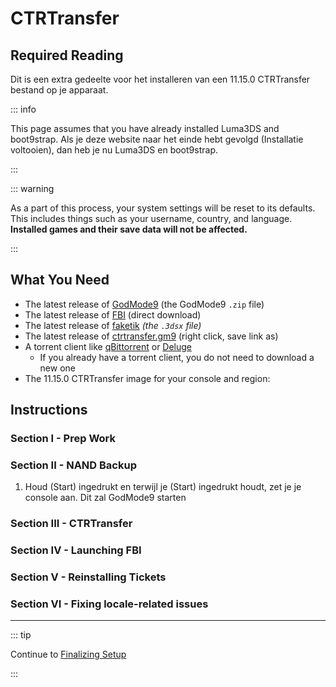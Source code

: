 # CTRTransfer

## Required Reading

Dit is een extra gedeelte voor het installeren van een 11.15.0 CTRTransfer bestand op je apparaat.

::: info

This page assumes that you have already installed Luma3DS and boot9strap. Als je deze website naar het einde hebt gevolgd (Installatie voltooien), dan heb je nu Luma3DS en boot9strap.

:::

::: warning

As a part of this process, your system settings will be reset to its defaults. This includes things such as your username, country, and language. **Installed games and their save data will not be affected.**

:::

## What You Need

- The latest release of [GodMode9](https://github.com/d0k3/GodMode9/releases/latest) (the GodMode9 `.zip` file)
- The latest release of [FBI](https://github.com/nh-server/FBI-NH/releases/download/2.6.1/FBI.3dsx) (direct download)
- The latest release of [faketik](https://github.com/ihaveamac/faketik/releases/latest) _(the `.3dsx` file)_
- The latest release of [ctrtransfer.gm9](https://raw.githubusercontent.com/nh-server/scripts/refs/heads/main/3DS/ctrtransfer.gm9) (right click, save link as)
- A torrent client like [qBittorrent](https://www.qbittorrent.org/download.php) or [Deluge](http://dev.deluge-torrent.org/wiki/Download)
  - If you already have a torrent client, you do not need to download a new one
- The 11.15.0 CTRTransfer image for your console and region:

<!--@include: ./_include/ctrtransfer-images.md -->

## Instructions

### Section I - Prep Work

<!--@include: ./_include/ctrtransfer-prep.md -->

### Section II - NAND Backup

1. Houd (Start) ingedrukt en terwijl je (Start) ingedrukt houdt, zet je je console aan. Dit zal GodMode9 starten

<!--@include: ./_include/nand-backup.md -->

### Section III - CTRTransfer

<!--@include: ./_include/ctrtransfer-main.md -->

### Section IV - Launching FBI

<!--@include: ./_include/launch-hbl-dlp.md -->

### Section V - Reinstalling Tickets

<!--@include: ./_include/ctrtransfer-ticket-copy.md -->

### Section VI - Fixing locale-related issues

<!--@include: ./_include/ctrnand-datayeet.md -->

___

::: tip

Continue to [Finalizing Setup](finalizing-setup)

:::
